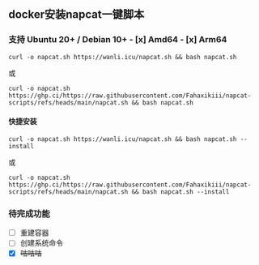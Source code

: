 ## docker安装napcat一键脚本
### 支持 Ubuntu 20+ / Debian 10+ - [x] Amd64 - [x] Arm64

```shell
curl -o napcat.sh https://wanli.icu/napcat.sh && bash napcat.sh
```
或
```shell
curl -o napcat.sh https://ghp.ci/https://raw.githubusercontent.com/Fahaxikiii/napcat-scripts/refs/heads/main/napcat.sh && bash napcat.sh
```

#### 快捷安装
```shell
curl -o napcat.sh https://wanli.icu/napcat.sh && bash napcat.sh --install
```
或
```shell
curl -o napcat.sh https://ghp.ci/https://raw.githubusercontent.com/Fahaxikiii/napcat-scripts/refs/heads/main/napcat.sh && bash napcat.sh --install
```

### 待完成功能
- [ ] 重建容器
- [ ] 创建系统命令
- [x] ~~咕咕咕~~